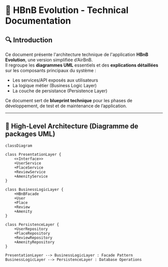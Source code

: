 # 📘 HBnB Evolution - Technical Documentation

## 🔍 Introduction

Ce document présente l'architecture technique de l'application **HBnB Evolution**, une version simplifiée d’AirBnB.  
Il regroupe les **diagrammes UML** essentiels et des **explications détaillées** sur les composants principaux du système :

- Les services/API exposés aux utilisateurs
- La logique métier (Business Logic Layer)
- La couche de persistance (Persistence Layer)

Ce document sert de **blueprint technique** pour les phases de développement, de test et de maintenance de l’application.

---

## 🧱 High-Level Architecture (Diagramme de packages UML)

```mermaid
classDiagram

class PresentationLayer {
    <<Interface>>
    +UserService
    +PlaceService
    +ReviewService
    +AmenityService
}

class BusinessLogicLayer {
    +HBnBFacade
    +User
    +Place
    +Review
    +Amenity
}

class PersistenceLayer {
    +UserRepository
    +PlaceRepository
    +ReviewRepository
    +AmenityRepository
}

PresentationLayer --> BusinessLogicLayer : Facade Pattern
BusinessLogicLayer --> PersistenceLayer : Database Operations

